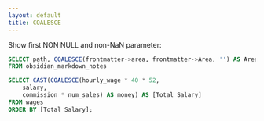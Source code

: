 ```yaml
---
layout: default
title: COALESCE
---
```


Show first NON NULL and non-NaN parameter:

```sql
SELECT path, COALESCE(frontmatter->area, frontmatter->Area, '') AS Area
FROM obsidian_markdown_notes
```

```sql
SELECT CAST(COALESCE(hourly_wage * 40 * 52,
    salary,
    commission * num_sales) AS money) AS [Total Salary]
FROM wages
ORDER BY [Total Salary];
```
